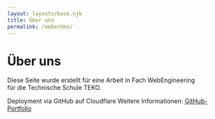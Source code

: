 ```yaml
---
layout: layouts/base.njk
title: Über uns
permalink: /ueberUns/
---
```


# Über uns

Diese Seite wurde erstellt für eine Arbeit in Fach WebEngineering  
für die Technische Schule TEKO.

Deployment via GitHub auf Cloudflare
Weitere Informationen:
[GitHub-Portfolio](https://github.com/dasabnormale/Portfolio)